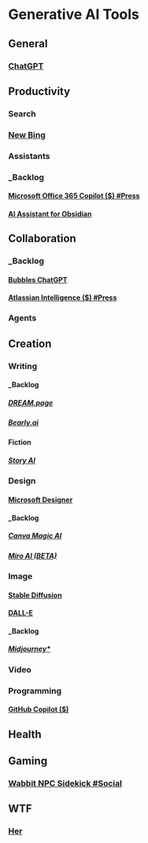 # Generative AI Tools
## General
### [ChatGPT](https://chat.openai.com/auth/login)
## Productivity
### Search
### [New Bing](https://www.bing.com/new)
### Assistants
### _Backlog
#### [Microsoft Office 365 Copilot ($) #Press](https://blogs.microsoft.com/blog/2023/03/16/introducing-microsoft-365-copilot-your-copilot-for-work/)
#### [AI Assistant for Obsidian](https://bagerbach.com/blog/obsidian-ai)
## Collaboration
### _Backlog
#### [Bubbles ChatGPT](https://usebubbles.com/chatgpt)
#### [Atlassian Intelligence ($) #Press](https://www.atlassian.com/software/artificial-intelligence)
### Agents
## Creation
### Writing
#### _Backlog
##### [DREAM.page](https://dream.page/waitlist)
##### [Bearly.ai](https://bearly.ai/)
#### Fiction
##### [Story AI](https://storyai.cc)
### Design
#### [Microsoft Designer](https://designer.microsoft.com)
#### _Backlog
##### [Canva Magic AI](TBD)
##### [Miro AI (BETA)](TBD)
### Image
#### [Stable Diffusion](https://stablediffusionweb.com)
#### [DALL-E](https://openai.com/dall-e-2/)
#### _Backlog
##### [Midjourney*](Discord)
### Video
### Programming
#### [GitHub Copilot ($)](https://github.com/features/copilot)
## Health
## Gaming
### [Wabbit NPC Sidekick #Social](https://twitter.com/jenstine/status/1642732795650011138)
## WTF
### [Her](http://www.inlovewith.com/apps/her/)